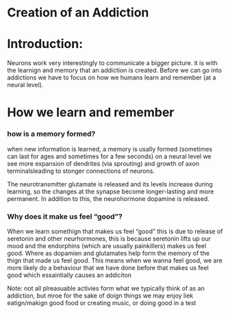 # Creation of an Addiction

# Introduction:

Neurons work very interestingly to communicate a bigger picture. it is with the learnign and memory that an addiction is created. Before we can go into addictions we have to focus on how we humans learn and remember (at a neural level).

# How we learn and remember

### how is a memory formed?

when new information is learned, a memory is usally formed (sometimes can last for ages and sometimes for a few seconds) on a neural level we see more expansion of dendrites (via sprouting) and growth of axon terminalsleading to stonger connections of neurons.

The
neurotransmitter glutamate is released and
its levels increase during learning, so the
changes at the synapse become longer-lasting
and more permanent. In addition to this, the
neurohormone dopamine is released.

### Why does it make us feel “good”?

When we learn somethign that makes us feel “good” this is due to release of seretonin and other neurhormones, this is because seretonin lifts up our mood and the endorphins (which are usually painkillers) makes us feel good. Where as dopamien and glutamates help form the memory of the thign that made us feel good. This means when we wanna feel good, we are more likely do a behaviour that we have done before that makes us feel good which essaintially causes an addiciton

Note: not all plreasuable activies form what we typically think of as an addiction, but mroe for the sake of doign things we may enjoy liek eatign/makign good food or creating music, or doing good in a test